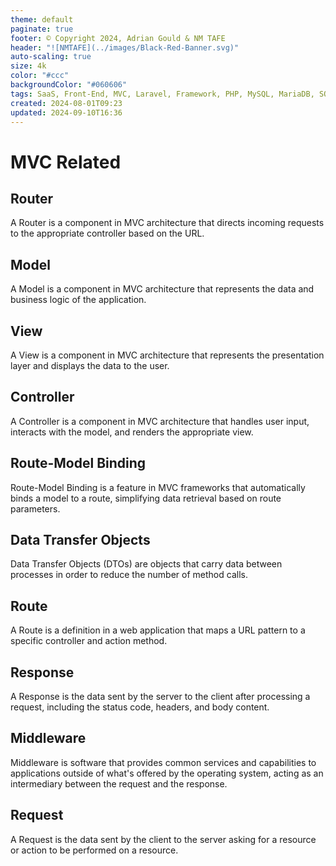 ```yaml
---
theme: default
paginate: true
footer: © Copyright 2024, Adrian Gould & NM TAFE
header: "![NMTAFE](../images/Black-Red-Banner.svg)"
auto-scaling: true
size: 4k
color: "#ccc"
backgroundColor: "#060606"
tags: SaaS, Front-End, MVC, Laravel, Framework, PHP, MySQL, MariaDB, SQLite, Testing, Unit Testing, Feature Testng, PEST
created: 2024-08-01T09:23
updated: 2024-09-10T16:36
---
```


# MVC Related

## Router

A Router is a component in MVC architecture that directs incoming requests to the appropriate controller based on the URL.

## Model

A Model is a component in MVC architecture that represents the data and business logic of the application.

## View

A View is a component in MVC architecture that represents the presentation layer and displays the data to the user.

## Controller

A Controller is a component in MVC architecture that handles user input, interacts with the model, and renders the appropriate view.

## Route-Model Binding

Route-Model Binding is a feature in MVC frameworks that automatically binds a model to a route, simplifying data retrieval based on route parameters.

## Data Transfer Objects

Data Transfer Objects (DTOs) are objects that carry data between processes in order to reduce the number of method calls.

## Route

A Route is a definition in a web application that maps a URL pattern to a specific controller and action method.

## Response

A Response is the data sent by the server to the client after processing a request, including the status code, headers, and body content.

## Middleware

Middleware is software that provides common services and capabilities to applications outside of what's offered by the operating system, acting as an intermediary between the request and the response.

## Request

A Request is the data sent by the client to the server asking for a resource or action to be performed on a resource.